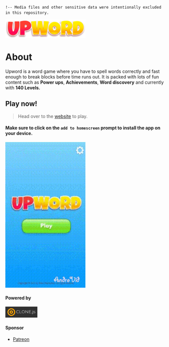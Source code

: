 `!-- Media files and other sensitive data were intentionally excluded in this repository.`

<img src="UPWORD-LOGO.png" width="250">
<h1>About</h1>

Upword is a word game where you have to spell words correctly and fast enough to break blocks before time runs out. It is packed with lots of fun content such as <strong>Power ups</strong>, <strong>Achievements</strong>, <strong>Word discovery</strong> and currently with <strong>140 Levels.</strong>

## Play now!

> Head over to the [website](https://upwordgame.com/) to play. 

#### Make sure to click on the `add to homescreen` prompt to install the app on your device.

<img src="demo_00.gif" width="250">

#### Powered by

<img src="clone-logo.png" width="100">

#### Sponsor
  * [Patreon](https://patreon.com/qubeblox)